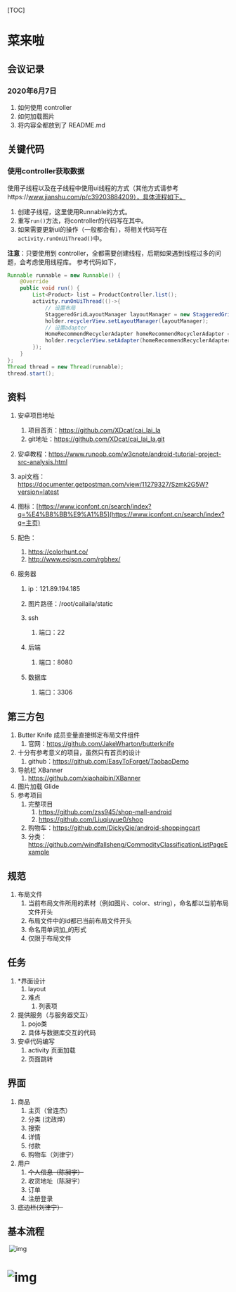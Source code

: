 [TOC]

# 菜来啦
## 会议记录
### 2020年6月7日
1. 如何使用 controller
2. 如何加载图片
3. 将内容全都放到了 README.md

## 关键代码

### 使用controller获取数据

使用子线程以及在子线程中使用ui线程的方式（其他方式请参考https://www.jianshu.com/p/c39203884209），具体流程如下。

1. 创建子线程，这里使用Runnable的方式。
2. 重写`run()`方法，将controller的代码写在其中。
3. 如果需要更新ui的操作（一般都会有），将相关代码写在`activity.runOnUiThread()`中。

**注意**：只要使用到 controller，全都需要创建线程，后期如果遇到线程过多的问题，会考虑使用线程库。
参考代码如下，

```java
Runnable runnable = new Runnable() {
    @Override
    public void run() {
        List<Product> list = ProductController.list();
        activity.runOnUiThread(()->{
            // 设置布局
            StaggeredGridLayoutManager layoutManager = new StaggeredGridLayoutManager(2, StaggeredGridLayoutManager.VERTICAL);
            holder.recyclerView.setLayoutManager(layoutManager);
            // 设置adapter
            HomeRecommendRecyclerAdapter homeRecommendRecyclerAdapter = new HomeRecommendRecyclerAdapter(context, activity, list);
            holder.recyclerView.setAdapter(homeRecommendRecyclerAdapter);
        });
    }
};
Thread thread = new Thread(runnable);
thread.start();
```



## 资料



1. 安卓项目地址

   1. 项目首页：https://github.com/XDcat/cai_lai_la
   2. git地址：https://github.com/XDcat/cai_lai_la.git

2. 安卓教程：https://www.runoob.com/w3cnote/android-tutorial-project-src-analysis.html

3. api文档：https://documenter.getpostman.com/view/11279327/Szmk2G5W?version=latest

4. 图标：[https://www.iconfont.cn/search/index?q=%E4%B8%BB%E9%A1%B5](https://www.iconfont.cn/search/index?q=主页)

5. 配色：

   1. https://colorhunt.co/
   2. http://www.ecjson.com/rgbhex/

6. 服务器

   1. ip：121.89.194.185

   2. 图片路径：/root/cailaila/static

   3. ssh

      1. 端口：22

   4. 后端

      1. 端口：8080

   5. 数据库

      1. 端口：3306

## 第三方包

1. Butter Knife 成员变量直接绑定布局文件组件
   1. 官网：https://github.com/JakeWharton/butterknife
2. 十分有参考意义的项目，虽然只有首页的设计
   1. github：https://github.com/EasyToForget/TaobaoDemo
3. 导航栏 XBanner
   1. https://github.com/xiaohaibin/XBanner
4. 图片加载 Glide
5. 参考项目
   1. 完整项目
      1. https://github.com/zss945/shop-mall-android
      2. https://github.com/Liuqiuyue0/shop
   2. 购物车：https://github.com/DickyQie/android-shoppingcart
   3. 分类：https://github.com/windfallsheng/CommodityClassificationListPageExample

## 规范

1. 布局文件
   1. 当前布局文件所用的素材（例如图片、color、string），命名都以当前布局文件开头
   2. 布局文件中的id都已当前布局文件开头
   3. 命名用单词加_的形式
   4. 仅限于布局文件

## 任务

1. *界面设计
   1. layout
   2. 难点
      1. 列表项
2. 提供服务（与服务器交互）
   1. pojo类
   2. 具体与数据库交互的代码
3. 安卓代码编写
   1. activity 页面加载
   2. 页面跳转

## 界面

1. 商品
   1. 主页（曾连杰）
   2. 分类 (沈政烨)
   3. 搜索
   4. 详情
   5. 付款
   6. 购物车（刘律宁）
2. 用户
   1. ~~个人信息（陈昶宇）~~
   2. 收货地址（陈昶宇）
   3. 订单
   4. 注册登录
3. ~~底边栏(刘律宁）~~

## 基本流程

​            ![img](https://qqadapt.qpic.cn/txdocpic/0/6dd43f2c1963fd2807898079e26d76d0/0?w=816&h=1071)            

#             ![img](https://qqadapt.qpic.cn/txdocpic/0/44f36ba2acaecf7421ecc706ac79037a/0?w=816&h=1071)            